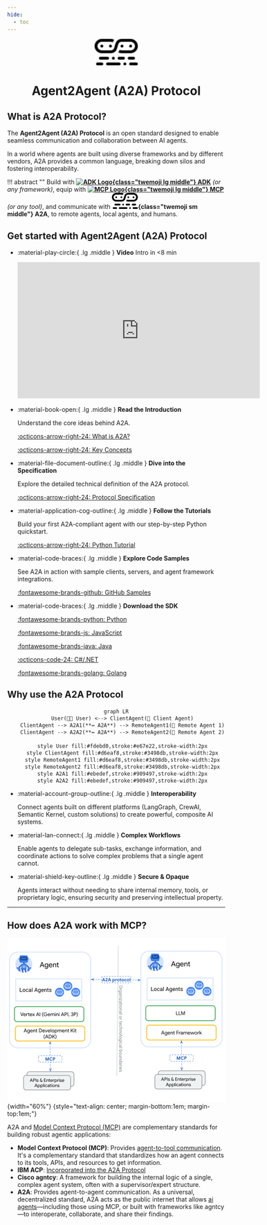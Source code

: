 ```yaml
---
hide:
  - toc
---
```


<!-- markdownlint-disable MD041 -->
<div style="text-align: center;">
  <div class="centered-logo-text-group">
    <img src="assets/a2a-logo-black.svg" alt="Agent2Agent Protocol Logo" width="100">
    <h1>Agent2Agent (A2A) Protocol</h1>
  </div>
</div>

## What is A2A Protocol?

The **Agent2Agent (A2A) Protocol** is an open standard designed to enable seamless communication and collaboration between AI agents.

In a world where agents are built using diverse frameworks and by different vendors, A2A provides a common language, breaking down silos and fostering interoperability.

!!! abstract ""
    Build with
    **[![ADK Logo](https://google.github.io/adk-docs/assets/agent-development-kit.png){class="twemoji lg middle"} ADK](https://google.github.io/adk-docs/)** _(or any framework)_,
    equip with **[![MCP Logo](https://modelcontextprotocol.io/mcp.png){class="twemoji lg middle"} MCP](https://modelcontextprotocol.io)** _(or any tool)_,
    and communicate with
    **![A2A Logo](./assets/a2a-logo-black.svg){class="twemoji sm middle"} A2A**,
    to remote agents, local agents, and humans.

## Get started with Agent2Agent (A2A) Protocol

<div class="grid cards" markdown>

- :material-play-circle:{ .lg .middle } **Video** Intro in <8 min

    <iframe width="560" height="315" src="https://www.youtube.com/embed/Fbr_Solax1w?si=QxPMEEiO5kLr5_0F" title="YouTube video player" frameborder="0" allow="accelerometer; autoplay; clipboard-write; encrypted-media; gyroscope; picture-in-picture; web-share" referrerpolicy="strict-origin-when-cross-origin" allowfullscreen></iframe>

- :material-book-open:{ .lg .middle } **Read the Introduction**

    Understand the core ideas behind A2A.

    [:octicons-arrow-right-24: What is A2A?](./topics/what-is-a2a.md)

    [:octicons-arrow-right-24: Key Concepts](./topics/key-concepts.md)

- :material-file-document-outline:{ .lg .middle } **Dive into the Specification**

    Explore the detailed technical definition of the A2A protocol.

    [:octicons-arrow-right-24: Protocol Specification](./specification.md)

- :material-application-cog-outline:{ .lg .middle } **Follow the Tutorials**

    Build your first A2A-compliant agent with our step-by-step Python quickstart.

    [:octicons-arrow-right-24: Python Tutorial](./tutorials/python/1-introduction.md)

- :material-code-braces:{ .lg .middle } **Explore Code Samples**

    See A2A in action with sample clients, servers, and agent framework integrations.

    [:fontawesome-brands-github: GitHub Samples](https://github.com/a2aproject/a2a-samples)

- :material-code-braces:{ .lg .middle } **Download the SDK**

    [:fontawesome-brands-python: Python](https://github.com/a2aproject/a2a-python)

    [:fontawesome-brands-js: JavaScript](https://github.com/a2aproject/a2a-js)

    [:fontawesome-brands-java: Java](https://github.com/a2aproject/a2a-java)

    [:octicons-code-24: C#/.NET](https://github.com/a2aproject/a2a-dotnet)

    [:fontawesome-brands-golang: Golang](https://github.com/a2aproject/a2a-go)

</div>

## Why use the A2A Protocol

<div style="text-align:center">

```mermaid
graph LR
    User(🧑‍💻 User) <--> ClientAgent(🤖 Client Agent)
    ClientAgent --> A2A1(**↔️ A2A**) --> RemoteAgent1(🤖 Remote Agent 1)
    ClientAgent --> A2A2(**↔️ A2A**) --> RemoteAgent2(🤖 Remote Agent 2)

    style User fill:#fdebd0,stroke:#e67e22,stroke-width:2px
    style ClientAgent fill:#d6eaf8,stroke:#3498db,stroke-width:2px
    style RemoteAgent1 fill:#d6eaf8,stroke:#3498db,stroke-width:2px
    style RemoteAgent2 fill:#d6eaf8,stroke:#3498db,stroke-width:2px
    style A2A1 fill:#ebedef,stroke:#909497,stroke-width:2px
    style A2A2 fill:#ebedef,stroke:#909497,stroke-width:2px
```

</div>

<div class="grid cards" markdown>

- :material-account-group-outline:{ .lg .middle } **Interoperability**

    Connect agents built on different platforms (LangGraph, CrewAI, Semantic Kernel, custom solutions) to create powerful, composite AI systems.

- :material-lan-connect:{ .lg .middle } **Complex Workflows**

    Enable agents to delegate sub-tasks, exchange information, and coordinate actions to solve complex problems that a single agent cannot.

- :material-shield-key-outline:{ .lg .middle } **Secure & Opaque**

    Agents interact without needing to share internal memory, tools, or proprietary logic, ensuring security and preserving intellectual property.

</div>

---

## How does A2A work with MCP?

![A2A MCP Graphic](assets/a2a-mcp-readme.png){width="60%"}
{style="text-align: center; margin-bottom:1em; margin-top:1em;"}

A2A and [Model Context Protocol (MCP)](https://modelcontextprotocol.io/) are complementary standards for building robust agentic applications:

- **Model Context Protocol (MCP)**: Provides [agent-to-tool communication](https://cloud.google.com/discover/what-is-model-context-protocol). It's a complementary standard that standardizes how an agent connects to its tools, APIs, and resources to get information.
- **IBM ACP**: [Incorporated into the A2A Protocol](https://github.com/orgs/i-am-bee/discussions/5)
- **Cisco agntcy**: A framework for building the internal logic of a single, complex agent system, often with a supervisor/expert structure.
- **A2A**: Provides agent-to-agent communication. As a universal, decentralized standard, A2A acts as the public internet that allows [ai agents](https://cloud.google.com/discover/what-are-ai-agents)—including those using MCP, or built with frameworks like agntcy—to interoperate, collaborate, and share their findings.
